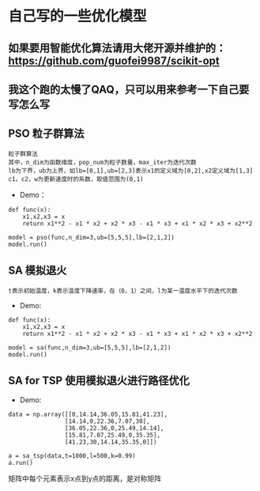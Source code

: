 # 自己写的一些优化模型

## **如果要用智能优化算法请用大佬开源并维护的：https://github.com/guofei9987/scikit-opt**

## **我这个跑的太慢了QAQ**，只可以用来参考一下自己要写怎么写





## PSO 粒子群算法

```
粒子群算法
其中，n_dim为函数维度，pop_num为粒子数量，max_iter为迭代次数
lb为下界，ub为上界，如lb=[0,1],ub=[2,3]表示x1的定义域为[0,2],x2定义域为[1,3]
c1，c2，w为更新速度时的系数，取值范围为(0,1)
```

- Demo：

```
def func(x):
    x1,x2,x3 = x
    return x1**2 - x1 * x2 + x2 * x3 - x1 * x3 + x1 * x2 * x3 + x2**2

model = pso(func,n_dim=3,ub=[5,5,5],lb=[2,1,2])
model.run()
```



## SA 模拟退火

```
t表示初始温度，k表示温度下降速率，在（0，1）之间，l为某一温度水平下的迭代次数
```

- Demo:

```
def func(x):
    x1,x2,x3 = x
    return x1**2 - x1 * x2 + x2 * x3 - x1 * x3 + x1 * x2 * x3 + x2**2

model = sa(func,n_dim=3,ub=[5,5,5],lb=[2,1,2])
model.run()
```



## SA for TSP 使用模拟退火进行路径优化

- Demo:

```
data = np.array([[0,14.14,36.05,15.81,41.23],
                [14.14,0,22.36,7.07,30],
                [36.05,22.36,0,25.49,14.14],
                [15.81,7.07,25.49,0,35.35],
                [41.23,30,14.14,35.35,0]])

a = sa_tsp(data,t=1000,l=500,k=0.99)
a.run()
```

矩阵中每个元素表示x点到y点的距离，是对称矩阵

